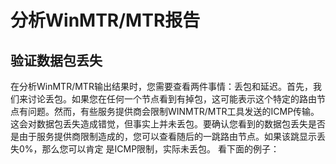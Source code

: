 <!-- --- tag: faq 网络 网速 延迟 掉包 mtr -->
<!-- --- title: 如何分析WinMTR/MTR的报告结果? -->

# 分析WinMTR/MTR报告

## 验证数据包丢失

在分析WinMTR/MTR输出结果时，您需要查看两件事情：丢包和延迟。首先，我们来讨论丢包。如果您在任何一个节点看到有掉包，这可能表示这个特定的路由节点有问题。然而，有些服务提供商会限制WINMTR/MTR工具发送的ICMP传输。这会对数据包丢失造成错觉，但事实上并未丢包。要确认您看到的数据包丢失是否是由于服务提供商限制造成的，您可以查看随后的一跳路由节点。如果该跳显示丢失0%，那么您可以肯定
是ICMP限制，实际未丢包。
看下面的例子：